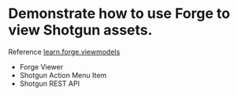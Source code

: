# Demonstrate how to use Forge to view Shotgun assets.

Reference [learn.forge.viewmodels](https://github.com/Autodesk-Forge/learn.forge.viewmodels)

- Forge Viewer
- Shotgun Action Menu Item
- Shotgun REST API
